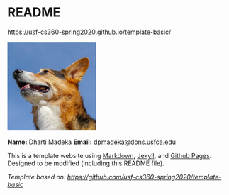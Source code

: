 # README

<https://usf-cs360-spring2020.github.io/template-basic/>

![Profile Image](profile.png)

**Name:** Dharti Madeka
**Email:** <dpmadeka@dons.usfca.edu>

This is a template website using [Markdown](https://guides.github.com/features/mastering-markdown/), [Jekyll](https://jekyllrb.com/), and [Github Pages](https://pages.github.com/). Designed to be modified (including this README file).

*Template based on: <https://github.com/usf-cs360-spring2020/template-basic>*

